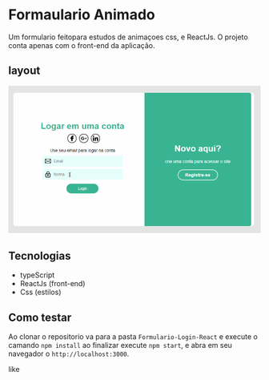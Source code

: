 # Formaulario Animado

Um formulario feitopara estudos de animaçoes css, e ReactJs. O 
projeto conta apenas com o front-end da aplicação.

## layout

<img src="gifFromReadme/anima.gif" />

## Tecnologias

- typeScript
- ReactJs (front-end)
- Css (estilos)

## Como testar

Ao clonar o repositorio va para a pasta `` Formulario-Login-React `` e execute o camando `` npm install ``
ao finalizar execute `` npm start ``, e abra em seu navegador o `` http://localhost:3000 ``.

like 
